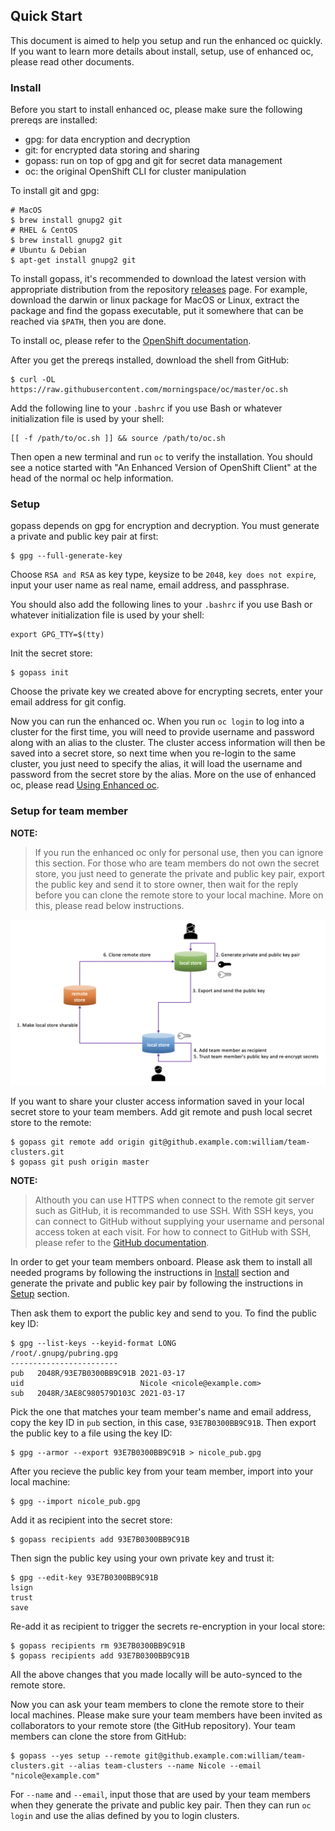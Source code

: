 ## Quick Start

This document is aimed to help you setup and run the enhanced oc quickly. If you want to learn more details about install, setup, use of enhanced oc, please read other documents.

### Install

Before you start to install enhanced oc, please make sure the following prereqs are installed:
* gpg: for data encryption and decryption
* git: for encrypted data storing and sharing
* gopass: run on top of gpg and git for secret data management
* oc: the original OpenShift CLI for cluster manipulation

To install git and gpg:
```shell
# MacOS
$ brew install gnupg2 git
# RHEL & CentOS
$ brew install gnupg2 git
# Ubuntu & Debian
$ apt-get install gnupg2 git
```

To install gopass, it's recommended to download the latest version with appropriate distribution from the repository [releases](https://github.com/gopasspw/gopass/releases) page. For example, download the darwin or linux package for MacOS or Linux, extract the package and find the gopass executable, put it somewhere that can be reached via `$PATH`, then you are done.

To install oc, please refer to the [OpenShift documentation](https://docs.openshift.com/container-platform/latest/cli_reference/openshift_cli/getting-started-cli.html#installing-openshift-cli).

After you get the prereqs installed, download the shell from GitHub:
```shell
$ curl -OL https://raw.githubusercontent.com/morningspace/oc/master/oc.sh
```

Add the following line to your `.bashrc` if you use Bash or whatever initialization file is used by your shell:
```shell
[[ -f /path/to/oc.sh ]] && source /path/to/oc.sh
```

Then open a new terminal and run `oc` to verify the installation. You should see a notice started with "An Enhanced Version of OpenShift Client" at the head of the normal oc help information.

### Setup

gopass depends on gpg for encryption and decryption. You must generate a private and public key pair at first:
```shell
$ gpg --full-generate-key
```

Choose `RSA and RSA` as key type, keysize to be `2048`, `key does not expire`, input your user name as real name, email address, and passphrase.

You should also add the following lines to your `.bashrc` if you use Bash or whatever initialization file is used by your shell:
```shell
export GPG_TTY=$(tty)
```

Init the secret store:
```shell
$ gopass init
```

Choose the private key we created above for encrypting secrets, enter your email address for git config.

Now you can run the enhanced oc. When you run `oc login` to log into a cluster for the first time, you will need to provide username and password along with an alias to the cluster. The cluster access information will then be saved into a secret store, so next time when you re-login to the same cluster, you just need to specify the alias, it will load the username and password from the secret store by the alias. More on the use of enhanced oc, please read [Using Enhanced oc](using-enhanced-oc.md).

### Setup for team member

**NOTE:**

> If you run the enhanced oc only for personal use, then you can ignore this section. For those who are team members do not own the secret store, you just need to generate the private and public key pair, export the public key and send it to store owner, then wait for the reply before you can clone the remote store to your local machine. More on this, please read below instructions.

![](assets/team-sharing-qs.png)

If you want to share your cluster access information saved in your local secret store to your team members. Add git remote and push local secret store to the remote:
```shell
$ gopass git remote add origin git@github.example.com:william/team-clusters.git
$ gopass git push origin master
```

**NOTE:**

> Althouth you can use HTTPS when connect to the remote git server such as GitHub, it is recommanded to use SSH. With SSH keys, you can connect to GitHub without supplying your username and personal access token at each visit. For how to connect to GitHub with SSH, please refer to the [GitHub documentation](https://docs.github.com/en/github/authenticating-to-github/connecting-to-github-with-ssh).

In order to get your team members onboard. Please ask them to install all needed programs by following the instructions in [Install](#Install) section and generate the private and public key pair by following the instructions in [Setup](#Setup) section.

Then ask them to export the public key and send to you. To find the public key ID:
```shell
$ gpg --list-keys --keyid-format LONG
/root/.gnupg/pubring.gpg
------------------------
pub   2048R/93E7B0300BB9C91B 2021-03-17
uid                          Nicole <nicole@example.com>
sub   2048R/3AE8C980579D103C 2021-03-17
```

Pick the one that matches your team member's name and email address, copy the key ID in `pub` section, in this case, `93E7B0300BB9C91B`. Then export the public key to a file using the key ID:
```shell
$ gpg --armor --export 93E7B0300BB9C91B > nicole_pub.gpg
```

After you recieve the public key from your team member, import into your local machine:
```shell
$ gpg --import nicole_pub.gpg
```

Add it as recipient into the secret store:
```shell
$ gopass recipients add 93E7B0300BB9C91B
```

Then sign the public key using your own private key and trust it:
```shell
$ gpg --edit-key 93E7B0300BB9C91B
lsign
trust
save
```

Re-add it as recipient to trigger the secrets re-encryption in your local store:
```shell
$ gopass recipients rm 93E7B0300BB9C91B
$ gopass recipients add 93E7B0300BB9C91B
```

All the above changes that you made locally will be auto-synced to the remote store.

Now you can ask your team members to clone the remote store to their local machines. Please make sure your team members have been invited as collaborators to your remote store (the GitHub repository). Your team members can clone the store from GitHub:
```shell
$ gopass --yes setup --remote git@github.example.com:william/team-clusters.git --alias team-clusters --name Nicole --email "nicole@example.com"
```

For `--name` and `--email`, input those that are used by your team members when they generate the private and public key pair. Then they can run `oc login` and use the alias defined by you to login clusters.
